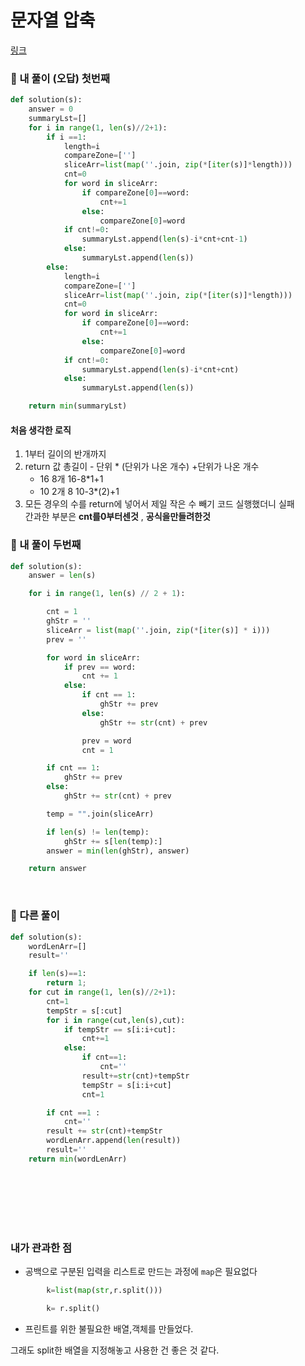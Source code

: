 # 문자열 압축

[링크](https://programmers.co.kr/learn/courses/30/lessons/60057)

### 📌 내 풀이 (오답) 첫번째

```py
def solution(s):
    answer = 0
    summaryLst=[]
    for i in range(1, len(s)//2+1):
        if i ==1:
            length=i
            compareZone=['']
            sliceArr=list(map(''.join, zip(*[iter(s)]*length)))
            cnt=0
            for word in sliceArr:
                if compareZone[0]==word:
                    cnt+=1
                else:
                    compareZone[0]=word
            if cnt!=0:
                summaryLst.append(len(s)-i*cnt+cnt-1)
            else:
                summaryLst.append(len(s))
        else:
            length=i
            compareZone=['']
            sliceArr=list(map(''.join, zip(*[iter(s)]*length)))
            cnt=0
            for word in sliceArr:
                if compareZone[0]==word:
                    cnt+=1
                else:
                    compareZone[0]=word
            if cnt!=0:
                summaryLst.append(len(s)-i*cnt+cnt)
            else:
                summaryLst.append(len(s))

    return min(summaryLst)


```

#### 처음 생각한 로직

1. 1부터 길이의 반개까지
2. return 값 총길이 - 단위 \* (단위가 나온 개수) +단위가 나온 개수
   - 16 8개 16-8\*1+1
   - 10 2개 8 10-3\*(2)+1
3. 모든 경우의 수를 return에 넣어서 제일 작은 수 빼기
   코드 실행했더니 실패  
   간과한 부분은 **cnt를0부터센것** , **공식을만들려한것**

### 📌 내 풀이 두번째

```py
def solution(s):
    answer = len(s)

    for i in range(1, len(s) // 2 + 1):

        cnt = 1
        ghStr = ''
        sliceArr = list(map(''.join, zip(*[iter(s)] * i)))
        prev = ''

        for word in sliceArr:
            if prev == word:
                cnt += 1
            else:
                if cnt == 1:
                    ghStr += prev
                else:
                    ghStr += str(cnt) + prev

                prev = word
                cnt = 1

        if cnt == 1:
            ghStr += prev
        else:
            ghStr += str(cnt) + prev

        temp = "".join(sliceArr)

        if len(s) != len(temp):
            ghStr += s[len(temp):]
        answer = min(len(ghStr), answer)

    return answer
```

<br>

### 📌 다른 풀이

```py
def solution(s):
    wordLenArr=[]
    result=''

    if len(s)==1:
        return 1;
    for cut in range(1, len(s)//2+1):
        cnt=1
        tempStr = s[:cut]
        for i in range(cut,len(s),cut):
            if tempStr == s[i:i+cut]:
                cnt+=1
            else:
                if cnt==1:
                    cnt=''
                result+=str(cnt)+tempStr
                tempStr = s[i:i+cut]
                cnt=1

        if cnt ==1 :
            cnt=''
        result += str(cnt)+tempStr
        wordLenArr.append(len(result))
        result=''
    return min(wordLenArr)









```

### 내가 관과한 점

- 공백으로 구분된 입력을 리스트로 만드는 과정에 `map`은 필요없다

```py
        k=list(map(str,r.split()))

        k= r.split()
```

- 프린트를 위한 불필요한 배열,객체를 만들었다.

그래도 split한 배열을 지정해놓고 사용한 건 좋은 것 같다.
